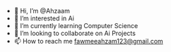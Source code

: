 - 👋 Hi, I’m @Ahzaam
- 👀 I’m interested in Ai
- 🌱 I’m currently learning Computer Science
- 💞️ I’m looking to collaborate on Ai Projects
- 📫 How to reach me fawmeeahzam123@gmail.com

<!---
Ahzaam/Ahzaam is a ✨ special ✨ repository because its `README.md` (this file) appears on your GitHub profile.
You can click the Preview link to take a look at your changes.
--->
